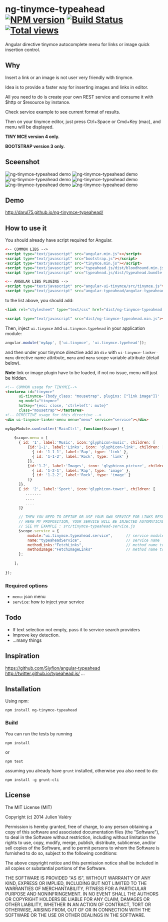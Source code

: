 ng-tinymce-typeahead [![NPM version](https://badge.fury.io/js/ng-tinymce-typeahead.png)](http://badge.fury.io/js/ng-tinymce-typeahead) [![Build Status](https://travis-ci.org/darul75/ng-tinymce-typeahead.png?branch=master)](https://travis-ci.org/darul75/ng-tinymce-typeahead) [![Total views](https://sourcegraph.com/api/repos/github.com/darul75/ng-tinymce-typeahead/counters/views.png)](https://sourcegraph.com/github.com/darul75/ng-tinymce-typeahead)
=====================

Angular directive tinymce autocomplete menu for links or image quick insertion control.

Why
-------------

Insert a link or an image is not user very friendly with tinymce.

Idea is to provide a faster way for inserting images and links in editor.

All you need to do is create your own REST service and consume it with $http or $resource by instance. 

Check service example to see current format of results.

Then on your tinymce editor, just press Ctrl+Space or Cmd+Key (mac), and menu will be displayed.

**TINY MCE version 4 only.**

**BOOTSTRAP version 3 only.**

Sceenshot
-------------

![ng-tinymce-typeahead demo](http://darul75.github.io/ng-slider/images/tinymce1.png "ng-tinymce-typeahead screenshot")
![ng-tinymce-typeahead demo](http://darul75.github.io/ng-slider/images/tinymce2.png "ng-tinymce-typeahead screenshot")
![ng-tinymce-typeahead demo](http://darul75.github.io/ng-slider/images/tinymce3.png "ng-tinymce-typeahead screenshot")
![ng-tinymce-typeahead demo](http://darul75.github.io/ng-slider/images/tinymce4.png "ng-tinymce-typeahead screenshot")
![ng-tinymce-typeahead demo](http://darul75.github.io/ng-slider/images/tinymce5.png "ng-tinymce-typeahead screenshot")
![ng-tinymce-typeahead demo](http://darul75.github.io/ng-slider/images/tinymce-end.png "ng-tinymce-typeahead screenshot")

Demo
-------------

http://darul75.github.io/ng-tinymce-typeahead/

How to use it
-------------

You should already have script required for Angular.

```html
<-- COMMON LIBS -->
<script type="text/javascript" src="angular.min.js"></script>
<script type="text/javascript" src="bootstrap.js"></script>
<script type="text/javascript" src="tinymce.min.js"></script>
<script type="text/javascript" src="typeahead.js/dist/bloodhound.min.js"></script>
<script type="text/javascript" src="typeahead.js/dist/typeahead.bundle.js"></script>

<-- ANGULAR LIBS PLUGINS -->
<script type="text/javascript" src="angular-ui-tinymce/src/tinymce.js"></script>
<script type="text/javascript" src="angular-typeahead/angular-typeahead.js"></script>
```

to the list above, you should add:

```html
<link rel="stylesheet" type="text/css" href="dist/ng-tinymce-typeahead.min.css">

<script type="text/javascript" src="dist/ng-tinymce-typeahead.min.js"></script>
```

Then, inject `ui.tinymce` and `ui.tinymce.typehead` in your application module:

```javascript
angular.module('myApp', ['ui.tinymce', 'ui.tinymce.typehead']);
```

and then under your tinymce directive add an `div` with `ui-tinymce-linker-menu` directive name attribute, `menu` and `menu` scope variable attribute (detail below).

**Note** link or image plugin have to be loaded, if not no issue, menu will just be hidden.

```html
<!-- COMMON usage for TINYMCE-->
<textarea id="tinymce"  
      ui-tinymce='{body_class: "mousetrap", plugins: ["link image"]}' 
      ng-model="tinymce" 
      hotkey="{esc: close, 'ctrl+left': mute}" 
      class="mousetrap"></textarea>
<!-- DIRECTIVE usage for this directive -->
<div ui-tinymce-linker-menu menu="menu" service="service"></div>
```

```javascript
myAppModule.controller('MainCtrl', function($scope) {
        
    $scope.menu = [
      { id: '1', label:'Music', icon:'glyphicon-music', children: [
          {id:'1-1', label:'Links', icon: 'glyphicon-link', children: [
            { id: '1-1-1', label:'Rap', type: 'link' },
            { id: '1-1-2', label:'Rock', type: 'link' }
          ]},
          {id:'1-2', label:'Images', icon: 'glyphicon-picture', children: [
            { id: '1-2-1', label:'Rap', type: 'image' },
            { id: '1-2-2', label:'Rock', type: 'image' }
          ]}
      ]},
      { id: '2', label:'Sport', icon:'glyphicon-tower', children: [
         .......
         ....
         ....
      ]}
      
      // THEN YOU NEED TO DEFINE OR USE YOUR OWN SERVICE FOR LINKS RESULT
      // HERE MY PROPOSITION, YOUR SERVICE WILL BE INJECTED AUTOMATICALY
      // SEE MY EXAMPLE : src/tinymce-typeahead-service.js
      $scope.service = {
          module:"ui.tinymce.typeahead.service",      // service module
          name:"typeaheadService",                    // service name
          methodLinks:"FetchLinks",                   // method name to fetch links
          methodImage:"FetchImageLinks"               // method name to fetch image src links
      };
      
    ];
    
});
```

### Required options

* `menu`: json menu
* `service`: how to inject your service

Todo
-------------

- If text selection not empty, pass it to service search providers
- Improve key detection.
- ...many things 

Inspiration
-------------

https://github.com/Siyfion/angular-typeahead
http://twitter.github.io/typeahead.js/
...

Installation
------------

Using npm:

```
npm install ng-tinymce-typeahead
```

### Build

You can run the tests by running

```
npm install
```
or
```
npm test
```

assuming you already have `grunt` installed, otherwise you also need to do:

```
npm install -g grunt-cli
```

## License

The MIT License (MIT)

Copyright (c) 2014 Julien Valéry

Permission is hereby granted, free of charge, to any person obtaining a copy
of this software and associated documentation files (the "Software"), to deal
in the Software without restriction, including without limitation the rights
to use, copy, modify, merge, publish, distribute, sublicense, and/or sell
copies of the Software, and to permit persons to whom the Software is
furnished to do so, subject to the following conditions:

The above copyright notice and this permission notice shall be included in
all copies or substantial portions of the Software.

THE SOFTWARE IS PROVIDED "AS IS", WITHOUT WARRANTY OF ANY KIND, EXPRESS OR
IMPLIED, INCLUDING BUT NOT LIMITED TO THE WARRANTIES OF MERCHANTABILITY,
FITNESS FOR A PARTICULAR PURPOSE AND NONINFRINGEMENT. IN NO EVENT SHALL THE
AUTHORS OR COPYRIGHT HOLDERS BE LIABLE FOR ANY CLAIM, DAMAGES OR OTHER
LIABILITY, WHETHER IN AN ACTION OF CONTRACT, TORT OR OTHERWISE, ARISING FROM,
OUT OF OR IN CONNECTION WITH THE SOFTWARE OR THE USE OR OTHER DEALINGS IN
THE SOFTWARE.




